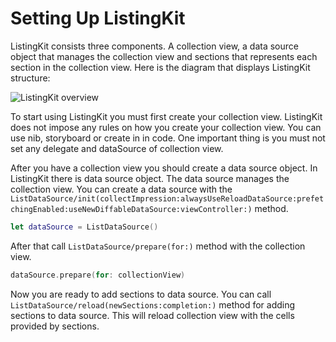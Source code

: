 # Setting Up ListingKit

ListingKit consists three components. A collection view, a data source object that manages the collection view and sections that represents each section in the collection view. Here is the diagram that displays ListingKit structure:

![ListingKit overview](ListingKitOverview)

To start using ListingKit you must first create your collection view. ListingKit does not impose any rules on how you create your collection view. You can use nib, storyboard or create in in code. One important thing is you must not set any delegate and dataSource of collection view.

After you have a collection view you should create a data source object. In ListingKit there is data source object. The data source manages the collection view. You can create a data source with the ``ListDataSource/init(collectImpression:alwaysUseReloadDataSource:prefetchingEnabled:useNewDiffableDataSource:viewController:)`` method.
```swift
let dataSource = ListDataSource()
```

After that call ``ListDataSource/prepare(for:)`` method with the collection view.
```swift
dataSource.prepare(for: collectionView)
```

Now you are ready to add sections to data source. You can call ``ListDataSource/reload(newSections:completion:)`` method for adding sections to data source. This will reload collection view with the cells provided by sections.
